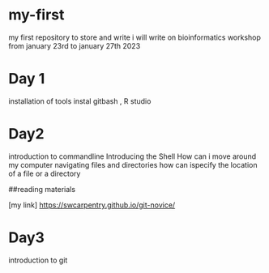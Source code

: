 # my-first
my first repository to store and write
i will write on bioinformatics workshop from january 23rd to january 27th 2023

# Day 1
installation of tools
instal
gitbash , 
R studio

# Day2


introduction to commandline
Introducing the Shell
How can i move around my computer
navigating files and directories
how can ispecify the location of a file or a directory

##reading materials

[capentries resources]: (https://pad.carpentries.org/Laikipia_University_Bioinformatics_Carpentries_Onl)
[my link]  https://swcarpentry.github.io/git-novice/



# Day3

introduction to git

